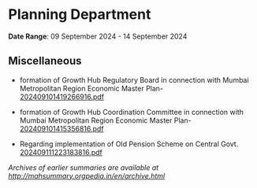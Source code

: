 # Planning Department

**Date Range**: 09 September 2024 - 14 September 2024


## Miscellaneous
- formation of Growth Hub Regulatory Board in connection with Mumbai Metropolitan Region Economic Master Plan-\
  [202409101419266916.pdf](https://gr.maharashtra.gov.in/Site/Upload/Government%20Resolutions/English/202409101419266916.pdf)

- formation of Growth Hub Coordination Committee in connection with Mumbai Metropolitan Region Economic Master Plan-\
  [202409101415356816.pdf](https://gr.maharashtra.gov.in/Site/Upload/Government%20Resolutions/English/202409101415356816.pdf)

- Regarding implementation of Old Pension Scheme on Central Govt.\
  [202409111223183816.pdf](https://gr.maharashtra.gov.in/Site/Upload/Government%20Resolutions/English/202409111223183816.pdf)


*Archives of earlier summaries are available at http://mahsummary.orgpedia.in/en/archive.html*